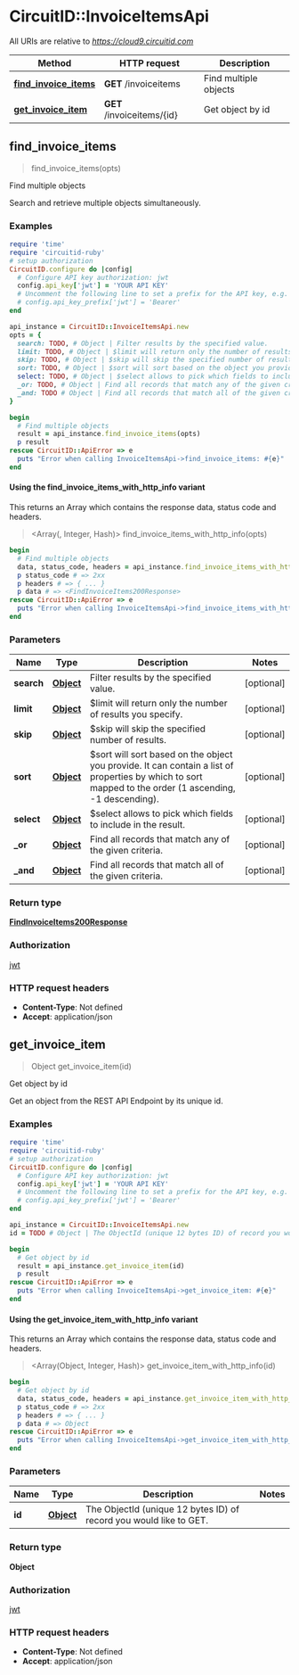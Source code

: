 # CircuitID::InvoiceItemsApi

All URIs are relative to *https://cloud9.circuitid.com*

| Method | HTTP request | Description |
| ------ | ------------ | ----------- |
| [**find_invoice_items**](InvoiceItemsApi.md#find_invoice_items) | **GET** /invoiceitems | Find multiple objects |
| [**get_invoice_item**](InvoiceItemsApi.md#get_invoice_item) | **GET** /invoiceitems/{id} | Get object by id |


## find_invoice_items

> <FindInvoiceItems200Response> find_invoice_items(opts)

Find multiple objects

Search and retrieve multiple objects simultaneously. 

### Examples

```ruby
require 'time'
require 'circuitid-ruby'
# setup authorization
CircuitID.configure do |config|
  # Configure API key authorization: jwt
  config.api_key['jwt'] = 'YOUR API KEY'
  # Uncomment the following line to set a prefix for the API key, e.g. 'Bearer' (defaults to nil)
  # config.api_key_prefix['jwt'] = 'Bearer'
end

api_instance = CircuitID::InvoiceItemsApi.new
opts = {
  search: TODO, # Object | Filter results by the specified value.
  limit: TODO, # Object | $limit will return only the number of results you specify.
  skip: TODO, # Object | $skip will skip the specified number of results.
  sort: TODO, # Object | $sort will sort based on the object you provide. It can contain a list of properties by which to sort mapped to the order (1 ascending, -1 descending).
  select: TODO, # Object | $select allows to pick which fields to include in the result.
  _or: TODO, # Object | Find all records that match any of the given criteria.
  _and: TODO # Object | Find all records that match all of the given criteria.
}

begin
  # Find multiple objects
  result = api_instance.find_invoice_items(opts)
  p result
rescue CircuitID::ApiError => e
  puts "Error when calling InvoiceItemsApi->find_invoice_items: #{e}"
end
```

#### Using the find_invoice_items_with_http_info variant

This returns an Array which contains the response data, status code and headers.

> <Array(<FindInvoiceItems200Response>, Integer, Hash)> find_invoice_items_with_http_info(opts)

```ruby
begin
  # Find multiple objects
  data, status_code, headers = api_instance.find_invoice_items_with_http_info(opts)
  p status_code # => 2xx
  p headers # => { ... }
  p data # => <FindInvoiceItems200Response>
rescue CircuitID::ApiError => e
  puts "Error when calling InvoiceItemsApi->find_invoice_items_with_http_info: #{e}"
end
```

### Parameters

| Name | Type | Description | Notes |
| ---- | ---- | ----------- | ----- |
| **search** | [**Object**](.md) | Filter results by the specified value. | [optional] |
| **limit** | [**Object**](.md) | $limit will return only the number of results you specify. | [optional] |
| **skip** | [**Object**](.md) | $skip will skip the specified number of results. | [optional] |
| **sort** | [**Object**](.md) | $sort will sort based on the object you provide. It can contain a list of properties by which to sort mapped to the order (1 ascending, -1 descending). | [optional] |
| **select** | [**Object**](.md) | $select allows to pick which fields to include in the result. | [optional] |
| **_or** | [**Object**](.md) | Find all records that match any of the given criteria. | [optional] |
| **_and** | [**Object**](.md) | Find all records that match all of the given criteria. | [optional] |

### Return type

[**FindInvoiceItems200Response**](FindInvoiceItems200Response.md)

### Authorization

[jwt](../README.md#jwt)

### HTTP request headers

- **Content-Type**: Not defined
- **Accept**: application/json


## get_invoice_item

> Object get_invoice_item(id)

Get object by id

Get an object from the REST API Endpoint by its unique id.

### Examples

```ruby
require 'time'
require 'circuitid-ruby'
# setup authorization
CircuitID.configure do |config|
  # Configure API key authorization: jwt
  config.api_key['jwt'] = 'YOUR API KEY'
  # Uncomment the following line to set a prefix for the API key, e.g. 'Bearer' (defaults to nil)
  # config.api_key_prefix['jwt'] = 'Bearer'
end

api_instance = CircuitID::InvoiceItemsApi.new
id = TODO # Object | The ObjectId (unique 12 bytes ID) of record you would like to GET.

begin
  # Get object by id
  result = api_instance.get_invoice_item(id)
  p result
rescue CircuitID::ApiError => e
  puts "Error when calling InvoiceItemsApi->get_invoice_item: #{e}"
end
```

#### Using the get_invoice_item_with_http_info variant

This returns an Array which contains the response data, status code and headers.

> <Array(Object, Integer, Hash)> get_invoice_item_with_http_info(id)

```ruby
begin
  # Get object by id
  data, status_code, headers = api_instance.get_invoice_item_with_http_info(id)
  p status_code # => 2xx
  p headers # => { ... }
  p data # => Object
rescue CircuitID::ApiError => e
  puts "Error when calling InvoiceItemsApi->get_invoice_item_with_http_info: #{e}"
end
```

### Parameters

| Name | Type | Description | Notes |
| ---- | ---- | ----------- | ----- |
| **id** | [**Object**](.md) | The ObjectId (unique 12 bytes ID) of record you would like to GET. |  |

### Return type

**Object**

### Authorization

[jwt](../README.md#jwt)

### HTTP request headers

- **Content-Type**: Not defined
- **Accept**: application/json

